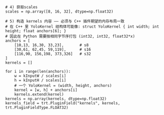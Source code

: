     # 4) 获取scales
    scales = np.array([8, 16, 32], dtype=np.float32)

    # 5) 构造 kernels 内容 —— 必须与 C++ 插件期望的内存布局一致
    # 在 C++ 里 YoloKernel 结构体可能像: struct YoloKernel { int width; int height; float anchors[6]; }
    # 因此在 Python 需要按相同字节序打包 (int32, int32, float32*x)
    anchors = [
        [10,13, 16,30, 33,23],       # s8
        [30,61, 62,45, 59,119],      # s16
        [116,90, 156,198, 373,326]   # s32
    ]
    kernels = []

    for i in range(len(anchors)):
        w = kInputW / scales[i]
        h = kInputH / scales[i]
        # 一个 YoloKernel = (width, height, anchors)
        kernel = [w, h] + anchors[i]
        kernels.extend(kernel)
    kernels = np.array(kernels, dtype=np.float32)    
    kernels_field = trt.PluginField("kernels", kernels, trt.PluginFieldType.FLOAT32) 
